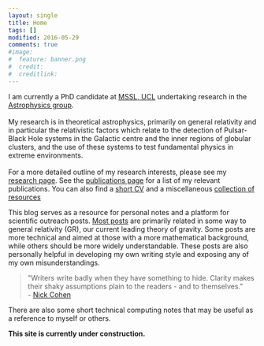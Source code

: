 ```yaml
---
layout: single
title: Home
tags: []
modified: 2016-05-29
comments: true
#image:
#  feature: banner.png
#  credit:
#  creditlink:
---
```


I am currently a PhD candidate at [MSSL, UCL](http://www.ucl.ac.uk/mssl) undertaking research in the [Astrophysics group](http://www.ucl.ac.uk/mssl/astro). <br> <br>
My research is in theoretical astrophysics, primarily on general relativity and in particular the relativistic factors which relate to the detection of Pulsar-Black Hole systems in the Galactic centre and the inner regions of globular clusters, and the use of these systems to test fundamental physics in extreme environments. <br> <br>
For a more detailed outline of my research interests, please see my [research page](http://tomkimpson.com/research/). See the [publications page](http://tomkimpson.com/pubs/) for a list of my relevant publications. You can also find a [short CV](http://tomkimpson.com/about/) and a miscellaneous [collection of resources](http://tomkimpson.com/links/)

This blog serves as a resource for personal notes and a platform for scientific outreach posts. [Most posts](http://tomkimpson.com/posts/) are primarily related in some way to general relativity (GR), our current leading theory of gravity. Some posts are more technical and aimed at those with a more mathematical background, while others should be more widely understandable. These posts are also personally helpful in developing my own writing style and exposing any of my own misunderstandings.

> "Writers write badly when they have something to hide. Clarity makes their shaky assumptions plain to the readers - and to themselves." <br> - [Nick Cohen](https://en.wikipedia.org/wiki/Nick_Cohen)

There are also some short technical computing notes that may be useful as a reference to myself or others.



**This site is currently under construction.**


